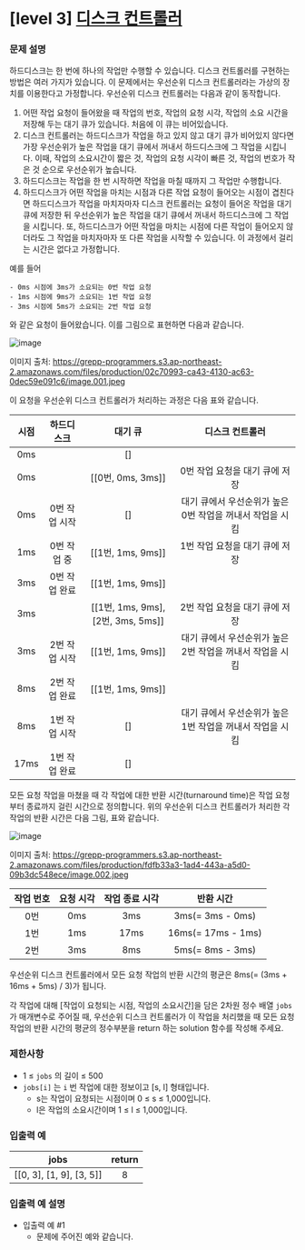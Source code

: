 # [level 3] [디스크 컨트롤러](https://school.programmers.co.kr/learn/courses/30/lessons/42627)

### 문제 설명

하드디스크는 한 번에 하나의 작업만 수행할 수 있습니다. 디스크 컨트롤러를 구현하는 방법은 여러 가지가 있습니다. 이 문제에서는 우선순위 디스크 컨트롤러라는 가상의 장치를 이용한다고 가정합니다. 우선순위 디스크 컨트롤러는 다음과 같이 동작합니다.

1. 어떤 작업 요청이 들어왔을 때 작업의 번호, 작업의 요청 시각, 작업의 소요 시간을 저장해 두는 대기 큐가 있습니다. 처음에 이 큐는 비어있습니다.
2. 디스크 컨트롤러는 하드디스크가 작업을 하고 있지 않고 대기 큐가 비어있지 않다면 가장 우선순위가 높은 작업을 대기 큐에서 꺼내서 하드디스크에 그 작업을 시킵니다. 이때, 작업의 소요시간이 짧은 것, 작업의 요청 시각이 빠른 것, 작업의 번호가 작은 것 순으로 우선순위가 높습니다.
3. 하드디스크는 작업을 한 번 시작하면 작업을 마칠 때까지 그 작업만 수행합니다.
4. 하드디스크가 어떤 작업을 마치는 시점과 다른 작업 요청이 들어오는 시점이 겹친다면 하드디스크가 작업을 마치자마자 디스크 컨트롤러는 요청이 들어온 작업을 대기 큐에 저장한 뒤 우선순위가 높은 작업을 대기 큐에서 꺼내서 하드디스크에 그 작업을 시킵니다. 또, 하드디스크가 어떤 작업을 마치는 시점에 다른 작업이 들어오지 않더라도 그 작업을 마치자마자 또 다른 작업을 시작할 수 있습니다. 이 과정에서 걸리는 시간은 없다고 가정합니다.

예를 들어

```
- 0ms 시점에 3ms가 소요되는 0번 작업 요청
- 1ms 시점에 9ms가 소요되는 1번 작업 요청
- 3ms 시점에 5ms가 소요되는 2번 작업 요청
```

와 같은 요청이 들어왔습니다. 이를 그림으로 표현하면 다음과 같습니다.

![image](https://github.com/user-attachments/assets/eed1ebc2-12de-494a-8219-45a47293e924)

이미지 출처: https://grepp-programmers.s3.ap-northeast-2.amazonaws.com/files/production/02c70993-ca43-4130-ac63-0dec59e091c6/image.001.jpeg

이 요청을 우선순위 디스크 컨트롤러가 처리하는 과정은 다음 표와 같습니다.

| 시점 | 하드디스크 | 대기 큐 | 디스크 컨트롤러 |
| :--: | :--: | :--: | :--: |
| 0ms |  | [] |  |
| 0ms |  | [[0번, 0ms, 3ms]] | 0번 작업 요청을 대기 큐에 저장 |
| 0ms | 0번 작업 시작 | [] | 대기 큐에서 우선순위가 높은 0번 작업을 꺼내서 작업을 시킴 |
| 1ms | 0번 작업 중 | [[1번, 1ms, 9ms]] | 1번 작업 요청을 대기 큐에 저장 |
| 3ms | 0번 작업 완료 | [[1번, 1ms, 9ms]] |  |
| 3ms |  | [[1번, 1ms, 9ms], [2번, 3ms, 5ms]] | 2번 작업 요청을 대기 큐에 저장 |
| 3ms | 2번 작업 시작 | [[1번, 1ms, 9ms]] | 대기 큐에서 우선순위가 높은 2번 작업을 꺼내서 작업을 시킴 |
| 8ms | 2번 작업 완료 | [[1번, 1ms, 9ms]] |  |
| 8ms | 1번 작업 시작 | [] | 대기 큐에서 우선순위가 높은 1번 작업을 꺼내서 작업을 시킴 |
| 17ms | 1번 작업 완료 | [] |  |

모든 요청 작업을 마쳤을 때 각 작업에 대한 반환 시간(turnaround time)은 작업 요청부터 종료까지 걸린 시간으로 정의합니다. 위의 우선순위 디스크 컨트롤러가 처리한 각 작업의 반환 시간은 다음 그림, 표와 같습니다.

![image](https://github.com/user-attachments/assets/17984a5b-e0d8-40eb-8579-a58f4023dd83)

이미지 출처: https://grepp-programmers.s3.ap-northeast-2.amazonaws.com/files/production/fdfb33a3-1ad4-443a-a5d0-09b3dc548ece/image.002.jpeg

| 작업 번호 | 요청 시각 | 작업 종료 시각 | 반환 시간 |
| :--: | :--: | :--: | :--: |
| 0번 | 0ms | 3ms | 3ms(= 3ms - 0ms) |
| 1번 | 1ms | 17ms | 16ms(= 17ms - 1ms) |
| 2번 | 3ms | 8ms | 5ms(= 8ms - 3ms) |

우선순위 디스크 컨트롤러에서 모든 요청 작업의 반환 시간의 평균은 8ms(= (3ms + 16ms + 5ms) / 3)가 됩니다.

각 작업에 대해 [작업이 요청되는 시점, 작업의 소요시간]을 담은 2차원 정수 배열 `jobs` 가 매개변수로 주어질 때, 우선순위 디스크 컨트롤러가 이 작업을 처리했을 때 모든 요청 작업의 반환 시간의 평균의 정수부분을 return 하는 solution 함수를 작성해 주세요.

### 제한사항

- 1 ≤ `jobs` 의 길이 ≤ 500
- `jobs[i]` 는 `i` 번 작업에 대한 정보이고 [s, l] 형태입니다.
	- s는 작업이 요청되는 시점이며 0 ≤ s ≤ 1,000입니다.
	- l은 작업의 소요시간이며 1 ≤ l ≤ 1,000입니다.

### 입출력 예

| jobs | return |
| :--: | :--: |
| [[0, 3], [1, 9], [3, 5]] | 8 |

### 입출력 예 설명

- 입출력 예 #1
	- 문제에 주어진 예와 같습니다.
